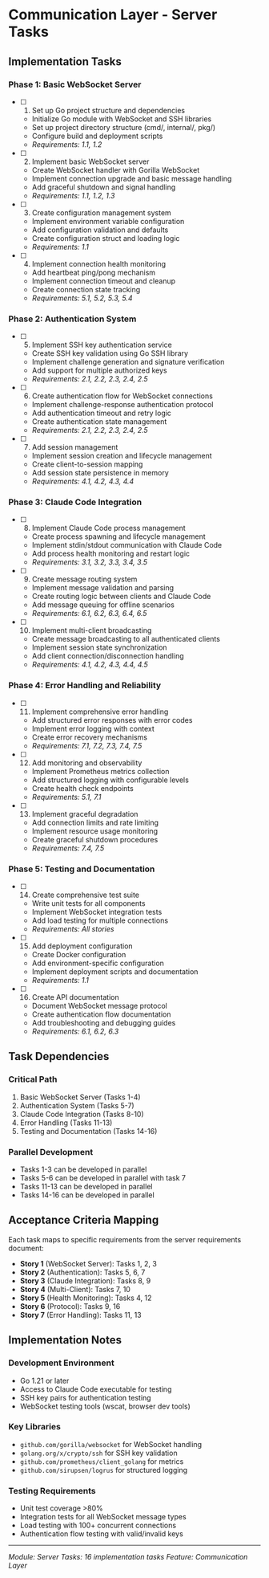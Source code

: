 # Communication Layer - Server Tasks

## Implementation Tasks

### Phase 1: Basic WebSocket Server

- [ ] 1. Set up Go project structure and dependencies
  - Initialize Go module with WebSocket and SSH libraries
  - Set up project directory structure (cmd/, internal/, pkg/)
  - Configure build and deployment scripts
  - _Requirements: 1.1, 1.2_

- [ ] 2. Implement basic WebSocket server
  - Create WebSocket handler with Gorilla WebSocket
  - Implement connection upgrade and basic message handling
  - Add graceful shutdown and signal handling
  - _Requirements: 1.1, 1.2, 1.3_

- [ ] 3. Create configuration management system
  - Implement environment variable configuration
  - Add configuration validation and defaults
  - Create configuration struct and loading logic
  - _Requirements: 1.1_

- [ ] 4. Implement connection health monitoring
  - Add heartbeat ping/pong mechanism
  - Implement connection timeout and cleanup
  - Create connection state tracking
  - _Requirements: 5.1, 5.2, 5.3, 5.4_

### Phase 2: Authentication System

- [ ] 5. Implement SSH key authentication service
  - Create SSH key validation using Go SSH library
  - Implement challenge generation and signature verification
  - Add support for multiple authorized keys
  - _Requirements: 2.1, 2.2, 2.3, 2.4, 2.5_

- [ ] 6. Create authentication flow for WebSocket connections
  - Implement challenge-response authentication protocol
  - Add authentication timeout and retry logic
  - Create authentication state management
  - _Requirements: 2.1, 2.2, 2.3, 2.4, 2.5_

- [ ] 7. Add session management
  - Implement session creation and lifecycle management
  - Create client-to-session mapping
  - Add session state persistence in memory
  - _Requirements: 4.1, 4.2, 4.3, 4.4_

### Phase 3: Claude Code Integration

- [ ] 8. Implement Claude Code process management
  - Create process spawning and lifecycle management
  - Implement stdin/stdout communication with Claude Code
  - Add process health monitoring and restart logic
  - _Requirements: 3.1, 3.2, 3.3, 3.4, 3.5_

- [ ] 9. Create message routing system
  - Implement message validation and parsing
  - Create routing logic between clients and Claude Code
  - Add message queuing for offline scenarios
  - _Requirements: 6.1, 6.2, 6.3, 6.4, 6.5_

- [ ] 10. Implement multi-client broadcasting
  - Create message broadcasting to all authenticated clients
  - Implement session state synchronization
  - Add client connection/disconnection handling
  - _Requirements: 4.1, 4.2, 4.3, 4.4, 4.5_

### Phase 4: Error Handling and Reliability

- [ ] 11. Implement comprehensive error handling
  - Add structured error responses with error codes
  - Implement error logging with context
  - Create error recovery mechanisms
  - _Requirements: 7.1, 7.2, 7.3, 7.4, 7.5_

- [ ] 12. Add monitoring and observability
  - Implement Prometheus metrics collection
  - Add structured logging with configurable levels
  - Create health check endpoints
  - _Requirements: 5.1, 7.1_

- [ ] 13. Implement graceful degradation
  - Add connection limits and rate limiting
  - Implement resource usage monitoring
  - Create graceful shutdown procedures
  - _Requirements: 7.4, 7.5_

### Phase 5: Testing and Documentation

- [ ] 14. Create comprehensive test suite
  - Write unit tests for all components
  - Implement WebSocket integration tests
  - Add load testing for multiple connections
  - _Requirements: All stories_

- [ ] 15. Add deployment configuration
  - Create Docker configuration
  - Add environment-specific configuration
  - Implement deployment scripts and documentation
  - _Requirements: 1.1_

- [ ] 16. Create API documentation
  - Document WebSocket message protocol
  - Create authentication flow documentation
  - Add troubleshooting and debugging guides
  - _Requirements: 6.1, 6.2, 6.3_

## Task Dependencies

### Critical Path
1. Basic WebSocket Server (Tasks 1-4)
2. Authentication System (Tasks 5-7)
3. Claude Code Integration (Tasks 8-10)
4. Error Handling (Tasks 11-13)
5. Testing and Documentation (Tasks 14-16)

### Parallel Development
- Tasks 1-3 can be developed in parallel
- Tasks 5-6 can be developed in parallel with task 7
- Tasks 11-13 can be developed in parallel
- Tasks 14-16 can be developed in parallel

## Acceptance Criteria Mapping

Each task maps to specific requirements from the server requirements document:

- **Story 1** (WebSocket Server): Tasks 1, 2, 3
- **Story 2** (Authentication): Tasks 5, 6, 7
- **Story 3** (Claude Integration): Tasks 8, 9
- **Story 4** (Multi-Client): Tasks 7, 10
- **Story 5** (Health Monitoring): Tasks 4, 12
- **Story 6** (Protocol): Tasks 9, 16
- **Story 7** (Error Handling): Tasks 11, 13

## Implementation Notes

### Development Environment
- Go 1.21 or later
- Access to Claude Code executable for testing
- SSH key pairs for authentication testing
- WebSocket testing tools (wscat, browser dev tools)

### Key Libraries
- `github.com/gorilla/websocket` for WebSocket handling
- `golang.org/x/crypto/ssh` for SSH key validation
- `github.com/prometheus/client_golang` for metrics
- `github.com/sirupsen/logrus` for structured logging

### Testing Requirements
- Unit test coverage >80%
- Integration tests for all WebSocket message types
- Load testing with 100+ concurrent connections
- Authentication flow testing with valid/invalid keys

---

*Module: Server*
*Tasks: 16 implementation tasks*
*Feature: Communication Layer*